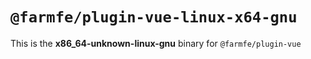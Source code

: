# `@farmfe/plugin-vue-linux-x64-gnu`

This is the **x86_64-unknown-linux-gnu** binary for `@farmfe/plugin-vue`
